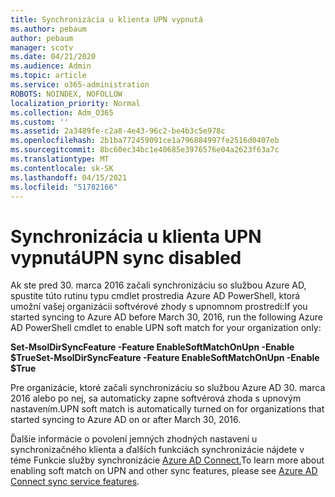 ```yaml
---
title: Synchronizácia u klienta UPN vypnutá
ms.author: pebaum
author: pebaum
manager: scotv
ms.date: 04/21/2020
ms.audience: Admin
ms.topic: article
ms.service: o365-administration
ROBOTS: NOINDEX, NOFOLLOW
localization_priority: Normal
ms.collection: Adm_O365
ms.custom: ''
ms.assetid: 2a3489fe-c2a8-4e43-96c2-be4b3c5e978c
ms.openlocfilehash: 2b1ba772459091ce1a796884997fe2516d0407eb
ms.sourcegitcommit: 8bc60ec34bc1e40685e3976576e04a2623f63a7c
ms.translationtype: MT
ms.contentlocale: sk-SK
ms.lasthandoff: 04/15/2021
ms.locfileid: "51782166"
---
```

# <a name="upn-sync-disabled"></a><span data-ttu-id="5bd24-102">Synchronizácia u klienta UPN vypnutá</span><span class="sxs-lookup"><span data-stu-id="5bd24-102">UPN sync disabled</span></span>

<span data-ttu-id="5bd24-103">Ak ste pred 30. marca 2016 začali synchronizáciu so službou Azure AD, spustite túto rutinu typu cmdlet prostredia Azure AD PowerShell, ktorá umožní vašej organizácii softvérové zhody s upnomnom prostredí:</span><span class="sxs-lookup"><span data-stu-id="5bd24-103">If you started syncing to Azure AD before March 30, 2016, run the following Azure AD PowerShell cmdlet to enable UPN soft match for your organization only:</span></span>
  
 <span data-ttu-id="5bd24-104">**Set-MsolDirSyncFeature -Feature EnableSoftMatchOnUpn -Enable $True**</span><span class="sxs-lookup"><span data-stu-id="5bd24-104">**Set-MsolDirSyncFeature -Feature EnableSoftMatchOnUpn -Enable $True**</span></span>
  
<span data-ttu-id="5bd24-105">Pre organizácie, ktoré začali synchronizáciu so službou Azure AD 30. marca 2016 alebo po nej, sa automaticky zapne softvérová zhoda s upnovým nastavením.</span><span class="sxs-lookup"><span data-stu-id="5bd24-105">UPN soft match is automatically turned on for organizations that started syncing to Azure AD on or after March 30, 2016.</span></span>
  
<span data-ttu-id="5bd24-106">Ďalšie informácie o povolení jemných zhodných nastavení u synchronizačného klienta a ďalších funkciách synchronizácie nájdete v téme Funkcie služby synchronizácie [Azure AD Connect.](https://docs.microsoft.com/azure/active-directory/connect/active-directory-aadconnectsyncservice-features)</span><span class="sxs-lookup"><span data-stu-id="5bd24-106">To learn more about enabling soft match on UPN and other sync features, please see [Azure AD Connect sync service features](https://docs.microsoft.com/azure/active-directory/connect/active-directory-aadconnectsyncservice-features).</span></span>
  

